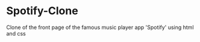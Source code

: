 # Spotify-Clone
Clone of the front page of the famous music player app 'Spotify' using html and css 
